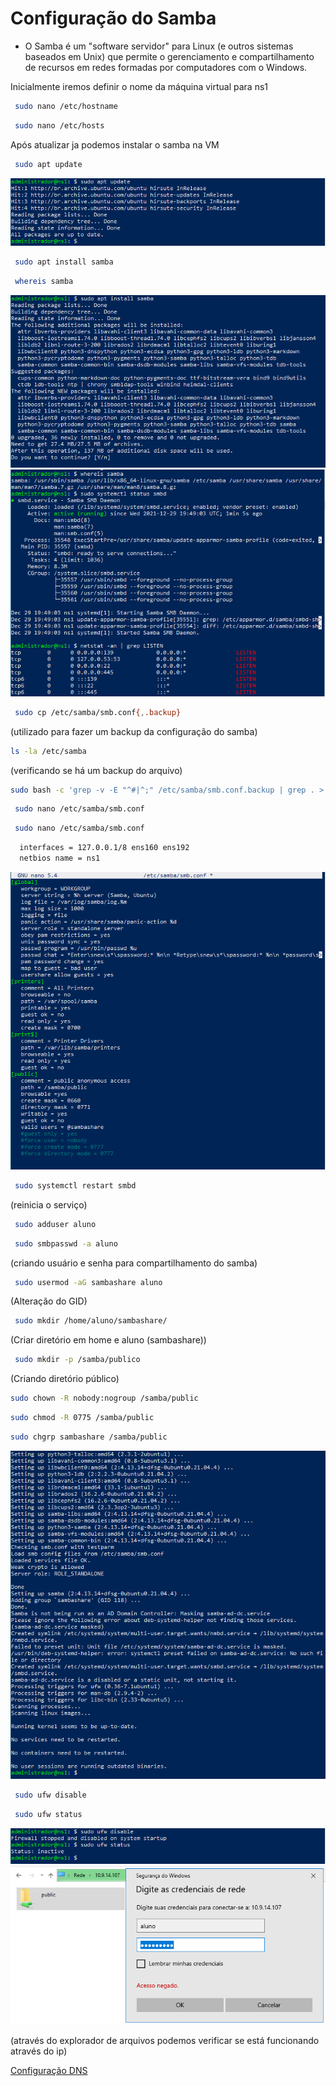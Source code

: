 # Configuração do Samba

- O Samba é um "software servidor" para Linux (e outros sistemas baseados em Unix) que permite o gerenciamento e compartilhamento de recursos em redes formadas por computadores com o Windows.

Inicialmente iremos definir o nome da máquina virtual para ns1

```bash
 sudo nano /etc/hostname
```
```bash
 sudo nano /etc/hosts
```

Após atualizar ja podemos instalar o samba na VM
```bash
 sudo apt update
 ```
 ![update](https://github.com/NanyDesu/trab_sred/blob/main/imagens/pt9_update.PNG)
 
```bash
 sudo apt install samba
```
```bash
 whereis samba
```
![update](https://github.com/NanyDesu/trab_sred/blob/main/imagens/pt10_install_samba.PNG)
![update](https://github.com/NanyDesu/trab_sred/blob/main/imagens/pt12_status_samba_listen.PNG)

 
```bash
 sudo cp /etc/samba/smb.conf{,.backup}
 ```
 (utilizado para fazer um backup da configuração do samba)
 
 ```bash
 ls -la /etc/samba
```
 (verificando se há um backup do arquivo)
 
 ```bash
sudo bash -c 'grep -v -E "^#|^;" /etc/samba/smb.conf.backup | grep . > /etc/samba/smb.conf'
```

```bash
 sudo nano /etc/samba/smb.conf
```


```bash
 sudo nano /etc/samba/smb.conf
```

```bash
  interfaces = 127.0.0.1/8 ens160 ens192
  netbios name = ns1
```

![smbd.conf](https://github.com/NanyDesu/trab_sred/blob/main/imagens/pt14_smb_conf.PNG)

```bash
 sudo systemctl restart smbd
```
(reinicia o serviço)

```bash
 sudo adduser aluno
```
```bash
 sudo smbpasswd -a aluno
```
(criando usuário e senha para compartilhamento do samba)

```bash
 sudo usermod -aG sambashare aluno
```
(Alteração do GID)

```bash
 sudo mkdir /home/aluno/sambashare/
```
(Criar diretório em home e aluno (sambashare))


```bash
 sudo mkdir -p /samba/publico
```
(Criando diretório público)

 ```bash
sudo chown -R nobody:nogroup /samba/public
```

```bash
sudo chmod -R 0775 /samba/public
```

```bash
sudo chgrp sambashare /samba/public
```
![chgrp](https://github.com/NanyDesu/trab_sred/blob/main/imagens/pt11_install_samba_final.PNG)

```bash
 sudo ufw disable
```

```bash
 sudo ufw status
```
![chgrp](https://github.com/NanyDesu/trab_sred/blob/main/imagens/pt16_ufw_disable.PNG)
![chgrp](https://github.com/NanyDesu/trab_sred/blob/main/imagens/pt17_teste_de_compartilhamento.PNG)

(através do explorador de arquivos podemos verificar se está funcionando através do ip)

[Configuração DNS](https://github.com/NanyDesu/trab_sred/tree/main/DNS)
